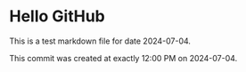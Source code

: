 # Hello GitHub
This is a test markdown file for date 2024-07-04.

This commit was created at exactly 12:00 PM on 2024-07-04.
